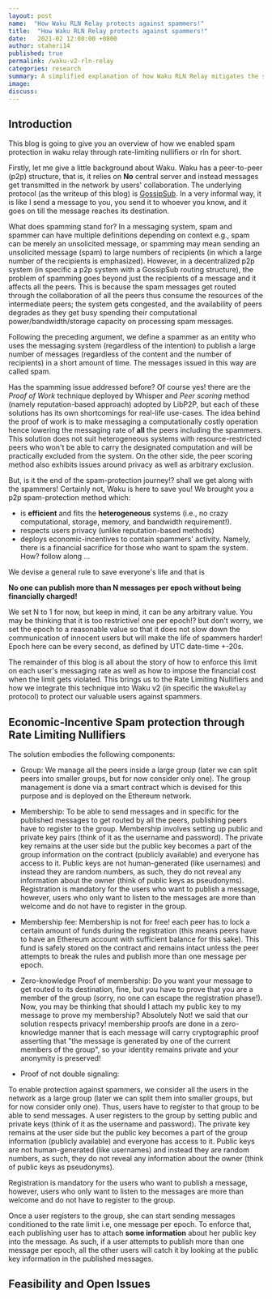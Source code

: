 ```yaml
---
layout: post
name:  "How Waku RLN Relay protects against spammers!"
title:  "How Waku RLN Relay protects against spammers!"
date:   2021-02 12:00:00 +0800
author: staheri14
published: true
permalink: /waku-v2-rln-relay
categories: research
summary: A simplified explanation of how Waku RLN Relay mitigates the spamming issue in a p2p manner.
image: 
discuss: 
---
```


## Introduction

This blog is going to give you an overview of how we enabled spam protection in waku relay through rate-limiting nullifiers or rln for short.

Firstly, let me give a little background about Waku. Waku has a peer-to-peer (p2p) structure, that is, it relies on **No** central server and instead messages get transmitted in the network by users' collaboration. The underlying protocol (as the writeup of this blog) is [GossipSub](https://docs.libp2p.io/concepts/publish-subscribe/). In a very informal way, it is like I send a message to you, you send it to whoever you know, and it goes on till the message reaches its destination. 

<!-- TODO Formal def of spam-->
What does spamming stand for? In a messaging system, spam and spammer can have multiple definitions depending on context e.g., spam can be merely an unsolicited message, or spamming may mean sending an unsolicited message (spam) to large numbers of recipients (in which a large number of the recipients is emphasized). However, in a decentralized p2p system (in specific a p2p system with a GossipSub routing structure), the problem of spamming goes beyond just the recipients of a message and it affects all the peers. This is because the spam messages get routed through the collaboration of all the peers thus consume the resources of the intermediate peers; the system gets congested, and the availability of peers degrades as they get busy spending their computational power/bandwidth/storage capacity on processing spam messages.  

Following the preceding argument, we define a spammer as an entity who uses the messaging system (regardless of the intention) to publish a large number of messages (regardless of the content and the number of recipients) in a short amount of time. The messages issued in this way are called spam. 

Has the spamming issue addressed before? Of course yes!  there are the *Proof of Work* technique deployed by Whisper and *Peer scoring* method (namely reputation-based approach) adopted by LibP2P, but each of these solutions has its own shortcomings for real-life use-cases. The idea behind the proof of work is to make messaging a computationally costly operation hence lowering the messaging rate of **all** the peers including the spammers. This solution does not suit heterogeneous systems with resource-restricted peers who won't be able to carry the designated computation and will be practically excluded from the system. On the other side, the peer scoring method also exhibits issues around privacy as well as arbitrary exclusion. <!-- TODO may need more details about peer scoring--> 
<!--is basically based on peers' local views from their direct connection. The high-level idea is that each peer observes the behavior of its direct connections and scores them based on some pre-defined metrics. If one's scores drop from a certain value then it is removed from the connection list. As you can s -->

But, is it the end of the spam-protection journey!? shall we get along with the spammers! Certainly not, Waku is here to save you!
We brought you a p2p spam-protection method which:
- is **efficient**  and fits the **heterogeneous** systems (i.e., no crazy computational, storage, memory, and bandwidth requirement!). 
- respects users privacy (unlike reputation-based methods)
- deploys economic-incentives to contain spammers' activity. Namely, there is a financial sacrifice for those who want to spam the system. How? follow along ...

We devise a general rule to save everyone's life and that is 

**No one can publish more than N messages per epoch without being financially charged!** 

We set N to 1 for now, but keep in mind, it can be any arbitrary value.
You may be thinking that it is too restrictive! one per epoch!? but don't worry, we set the epoch to a reasonable value so that it does not slow down the communication of innocent users but will make the life of spammers harder! Epoch here can be every second, as defined by UTC date-time +-20s.


<!-- TODO may give a value for the epoch--> 

The remainder of this blog is all about the story of how to enforce this limit on each user's messaging rate as well as how to impose the financial cost when the limit gets violated.  This brings us to the Rate Limiting Nullifiers and how we integrate this technique into Waku v2 (in specific the `WakuRelay` protocol) to protect our valuable users against spammers.

## Economic-Incentive Spam protection through Rate Limiting Nullifiers

 

The solution embodies the following components:

- Group: We manage all the peers inside a large group (later we can split peers into smaller groups, but for now consider only one). The group management is done via a smart contract which is devised for this purpose and is deployed on the Ethereum network.
- Membership: To be able to send messages and in specific for the published messages to get routed by all the peers, publishing peers have to register to the group. Membership involves setting up public and private key pairs (think of it as the username and password). The private key remains at the user side but the public key becomes a part of the group information on the contract (publicly available) and everyone has access to it. Public keys are not human-generated (like usernames) and instead they are random numbers, as such, they do not reveal any information about the owner (think of public keys as pseudonyms). Registration is mandatory for the users who want to publish a message, however, users who only want to listen to the messages are more than welcome and do not have to register in the group. 
- Membership fee: Membership is not for free! each peer has to lock a certain amount of funds during the registration (this means peers have to have an Ethereum account with sufficient balance for this sake). This fund is safely stored on the contract and remains intact unless the peer attempts to break the rules and publish more than one message per epoch. 
- Zero-knowledge Proof of membership: Do you want your message to get routed to its destination, fine, but you have to prove that you are a member of the group (sorry, no one can escape the registration phase!). Now, you may be thinking that should I attach my public key to my message to prove my membership? Absolutely Not! we said that our solution respects privacy! membership proofs are done in a zero-knowledge manner that is each message will carry cryptographic proof asserting that "the message is generated by one of the current members of the group", so your identity remains private and your anonymity is preserved!

- Proof of not double signaling: <!--perhaps you may think can someone fake a proof? how can we make sure that someone is not lying about its shares? well, glad you ask it, but  the soundness property of ZKP takes care of this :D-->



To enable protection against spammers, we consider all the users in the network as a large group (later we can split them into smaller groups, but for now consider only one). Thus, users have to register to that group to be able to send messages. A user registers to the group by setting public and private keys (think of it as the username and password). The private key remains at the user side but the public key becomes a part of the group information (publicly available) and everyone has access to it. Public keys are not human-generated (like usernames) and instead they are random numbers, as such, they do not reveal any information about the owner (think of public keys as pseudonyms). 

Registration is mandatory for the users who want to publish a message, however, users who only want to listen to the messages are more than welcome and do not have to register to the group. 


Once a user registers to the group, she can start sending messages conditioned to the rate limit i.e, one message per epoch. To enforce that, each publishing user has to attach **some information** about her public key into the message. As such, if a user attempts to publish more than one message per epoch, all the other users will catch it by looking at the public key information in the published messages. 

<!-- TODO add a figure-->


## Feasibility and Open Issues

<!--TODO Explain that spammers can still generate more than one account and send more than one message per epoch -->